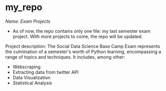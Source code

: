 # my_repo


*Name: Exam Projects* 
- As of now, the repo contains only one file: my last semester exam project. 
  With more projects to come, the repo will be updated. 


Project description: 
The Social Data Science Base Camp Exam represents the culmination of a semester's worth of Python learning, encompassing a range of topics and techniques. 
It includes, among other: 
- Webscraping
- Extracting data from twitter API 
- Data Visualization 
- Statistical Analysis 



